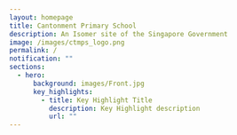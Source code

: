 ```yaml
---
layout: homepage
title: Cantonment Primary School
description: An Isomer site of the Singapore Government
image: /images/ctmps_logo.png
permalink: /
notification: ""
sections:
  - hero:
      background: images/Front.jpg
      key_highlights:
        - title: Key Highlight Title
          description: Key Highlight description
          url: ""
---
```

